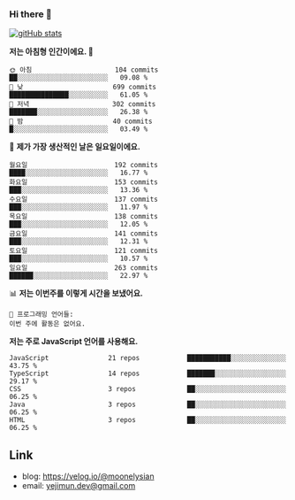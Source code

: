 ### Hi there 👋

<!--
**moonelysian/moonelysian** is a ✨ _special_ ✨ repository because its `README.md` (this file) appears on your GitHub profile.

Here are some ideas to get you started:

- 🔭 I’m currently working on ...
- 🌱 I’m currently learning ...
- 👯 I’m looking to collaborate on ...
- 🤔 I’m looking for help with ...
- 💬 Ask me about ...
- 📫 How to reach me: ...
- 😄 Pronouns: ...
- ⚡ Fun fact: ...
-->

<!-- [![wakatime stats](https://github-readme-stats.vercel.app/api/wakatime?username=moonelysian)](https://github.com/anuraghazra/github-readme-stats) -->

[![gitHub stats](https://github-readme-stats.vercel.app/api?username=moonelysian&show_icons=true)](https://github.com/anuraghazra/github-readme-stats)

<!--START_SECTION:waka-->
**저는 아침형 인간이에요. 🐤** 

```text
🌞 아침                     104 commits         ██░░░░░░░░░░░░░░░░░░░░░░░   09.08 % 
🌆 낮　                     699 commits         ███████████████░░░░░░░░░░   61.05 % 
🌃 저녁                     302 commits         ███████░░░░░░░░░░░░░░░░░░   26.38 % 
🌙 밤　                     40 commits          █░░░░░░░░░░░░░░░░░░░░░░░░   03.49 % 
```
📅 **제가 가장 생산적인 날은 일요일이에요.** 

```text
월요일                      192 commits         ████░░░░░░░░░░░░░░░░░░░░░   16.77 % 
화요일                      153 commits         ███░░░░░░░░░░░░░░░░░░░░░░   13.36 % 
수요일                      137 commits         ███░░░░░░░░░░░░░░░░░░░░░░   11.97 % 
목요일                      138 commits         ███░░░░░░░░░░░░░░░░░░░░░░   12.05 % 
금요일                      141 commits         ███░░░░░░░░░░░░░░░░░░░░░░   12.31 % 
토요일                      121 commits         ███░░░░░░░░░░░░░░░░░░░░░░   10.57 % 
일요일                      263 commits         ██████░░░░░░░░░░░░░░░░░░░   22.97 % 
```


📊 **저는 이번주를 이렇게 시간을 보냈어요.** 

```text
💬 프로그래밍 언어들: 
이번 주에 활동은 없어요.
```

**저는 주로 JavaScript 언어를 사용해요.** 

```text
JavaScript               21 repos            ███████████░░░░░░░░░░░░░░   43.75 % 
TypeScript               14 repos            ███████░░░░░░░░░░░░░░░░░░   29.17 % 
CSS                      3 repos             ██░░░░░░░░░░░░░░░░░░░░░░░   06.25 % 
Java                     3 repos             ██░░░░░░░░░░░░░░░░░░░░░░░   06.25 % 
HTML                     3 repos             ██░░░░░░░░░░░░░░░░░░░░░░░   06.25 % 
```




<!--END_SECTION:waka-->


## Link
- blog: https://velog.io/@moonelysian
- email: yejimun.dev@gmail.com
